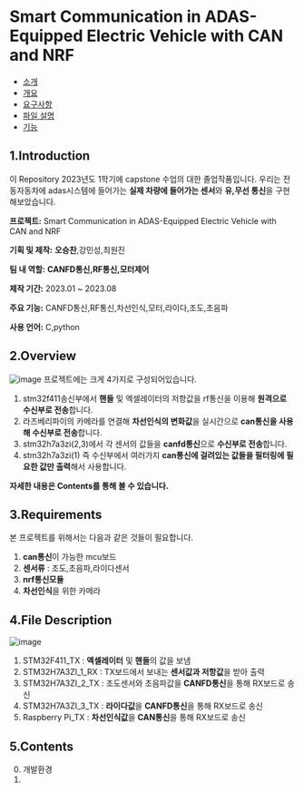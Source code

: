 # Smart Communication in ADAS-Equipped Electric Vehicle with CAN and NRF


-  [소개](#1introduction)
-  [개요](#2overview)
-  [요구사항](#3Requirements)
-  [파일 설명](#4File-Description)
-  [기능](#5Contents)

## 1.Introduction 
이 Repository 2023년도 1학기에 capstone 수업의 대한 졸업작품입니다.
우리는 전동자동차에 adas시스템에 들어가는 **실제 차량에 들어가는 센서**와 **유,무선 통신**을 구현해보았습니다.
>
**프로젝트:** Smart Communication in ADAS-Equipped Electric Vehicle with CAN and NRF
>
**기획 및 제작:** **오승찬**,강민성,최원진
>
**팀 내 역할:** **CANFD통신,RF통신,모터제어**
>
**제작 기간:** 2023.01 ~ 2023.08
>
**주요 기능:** CANFD통신,RF통신,차선인식,모터,라이다,조도,초음파
>
**사용 언어:** C,python
>

## 2.Overview
![image](https://github.com/sc11046/adas_with_can_nrf/assets/121782720/2adb81d7-0ad7-4dd9-9e30-1acd12218d63)
프로젝트에는 크게 4가지로 구성되어있습니다.

1) stm32f411송신부에서 **핸들** 및 엑셀레이터의 저항값을 rf통신을 이용해 **원격으로 수신부로 전송**합니다.
2) 라즈베리파이의 카메라를 연결해 **차선인식의 변화값**을 실시간으로 **can통신을 사용해 수신부로 전송**합니다.
3) stm32h7a3zi(2,3)에서 각 센서의 값들을 **canfd통신**으로 **수신부로 전송**합니다.
4) stm32h7a3zi(1) 즉 수신부에서 여러가지 **can통신에 걸려있는 값들을 필터링에 필요한 값만 출력**해서 사용합니다.

**자세한 내용은 Contents를 통해 볼 수 있습니다.**

## 3.Requirements

본 프로젝트를 위해서는 다음과 같은 것들이 필요합니다.

1) **can통신**이 가능한 mcu보드
2) **센서류** : 조도,초음파,라이다센서
3) **nrf통신모듈**
4) **차선인식**을 위한 카메라

## 4.File Description
![image](https://github.com/sc11046/adas_with_can_nrf/assets/121782720/63862075-ed62-4683-b8c8-1eb82d0f53ff)

1) STM32F411_TX : **엑셀레이터** 및 **핸들**의 값을 보냄
2) STM32H7A3ZI_1_RX : TX보드에서 보내는 **센서값과 저항값**을 받아 출력
3) STM32H7A3ZI_2_TX : 조도센서와 초음파값을 **CANFD통신**을 통해 RX보드로 송신
4) STM32H7A3ZI_3_TX : **라이다값**을 **CANFD통신**을 통해 RX보드로 송신
5) Raspberry Pi_TX : **차선인식값**을 **CAN통신**을 통해 RX보드로 송신

## 5.Contents
0) 개발환경
1)  
